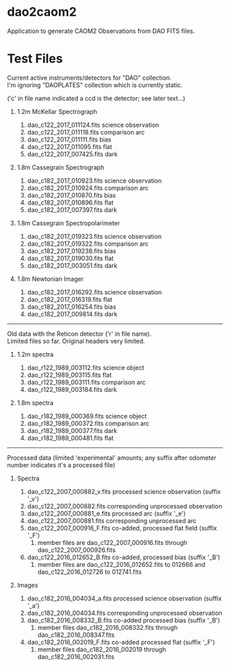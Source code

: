 # dao2caom2
Application to generate CAOM2 Observations from DAO FITS files.


# Test Files

Current active instruments/detectors for "DAO" collection.  
I'm ignoring "DAOPLATES" collection which is currently static.

('c' in file name indicated a ccd is the detector; see later text...)

1. 1.2m McKellar Spectrograph

    1. dao_c122_2017_011124.fits	science observation
    1. dao_c122_2017_011118.fits	comparison arc
    1. dao_c122_2017_011111.fits	bias
    1. dao_c122_2017_011095.fits	flat
    1. dao_c122_2017_007425.fits	dark

1. 1.8m Cassegrain Spectrograph

    1. dao_c182_2017_010923.fits	science observation
    1. dao_c182_2017_010924.fits	comparison arc
    1. dao_c182_2017_010870.fits	bias
    1. dao_c182_2017_010896.fits	flat
    1. dao_c182_2017_007397.fits	dark

1. 1.8m Cassegrain Spectropolarimeter

    1. dao_c182_2017_019323.fits	science observation
    1. dao_c182_2017_019322.fits	comparison arc
    1. dao_c182_2017_019238.fits	bias
    1. dao_c182_2017_019030.fits	flat
    1. dao_c182_2017_003051.fits	dark

1. 1.8m Newtonian Imager

    1. dao_c182_2017_016292.fits	science observation
    1. dao_c182_2017_016319.fits	flat
    1. dao_c182_2017_016254.fits	bias
    1. dao_c182_2017_009814.fits	dark


-------------------------


Old data with the Reticon detector ('r' in file name).  
Limited files so far. Original headers very limited.

1. 1.2m spectra

    1. dao_r122_1989_003112.fits	science object
    1. dao_r122_1989_003115.fits	flat
    1. dao_r122_1989_003111.fits	comparison arc
    1. dao_r122_1989_003184.fits	dark

1. 1.8m spectra

    1. dao_r182_1989_000369.fits	science object
    1. dao_r182_1989_000372.fits	comparison arc
    1. dao_r182_1989_000377.fits	dark
    1. dao_r182_1989_000481.fits	flat


-------------------------


Processed data (limited 'experimental' amounts;
any suffix after odometer number indicates it's a processed file)

1. Spectra

    1. dao_c122_2007_000882_v.fits	processed science observation (suffix '_v')
    1. dao_c122_2007_000882.fits	corresponding unprocessed observation
    1. dao_c122_2007_000881_e.fits	processed arc (suffix '_e')
    1. dao_c122_2007_000881.fits	corresponding unprocessed arc
    1. dao_c122_2007_000916_F.fits	co-added, processed flat field (suffix '_F')
        1. member files are dao_c122_2007_000916.fits through dao_c122_2007_000926.fits
    1. dao_c122_2016_012652_B.fits	co-added, processed bias (suffix '_B')
        1. member files are dao_c122_2016_012652.fits to 012666 and dao_c122_2016_012726 to 012741.fits

1. Images

    1. dao_c182_2016_004034_a.fits	processed science observation (suffix '_a')
    1. dao_c182_2016_004034.fits	corresponding unprocessed observation
    1. dao_c182_2016_008332_B.fits	co-added processed bias (suffix '_B')
        1. member files dao_c182_2016_008332.fits through dao_c182_2016_008347.fits
    1. dao_c182_2016_002019_F.fits	co-added processed flat (suffix '_F')
        1. member files dao_c182_2016_002019 through dao_c182_2016_002031.fits
